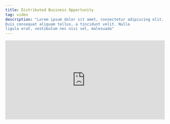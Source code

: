 ```yaml
---
title: Distributed Business Opportunity
tag: video
description: "Lorem ipsum dolor sit amet, consectetur adipiscing elit.
Duis consequat aliquam tellus, a tincidunt velit. Nulla
ligula erat, vestibulum nec nisi vel, malesuada"
---
```

<iframe src="https://player.vimeo.com/video/107354409"
frameborder="0" width="100%" height="250" webkitallowfullscreen mozallowfullscreen allowfullscreen></iframe>
